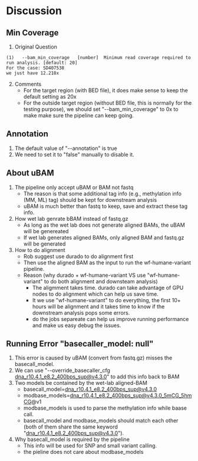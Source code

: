 # Discussion
## Min Coverage
1. Original Question

```
(1)   --bam_min_coverage   [number]  Minimum read coverage required to run analysis. [default: 20]
For the case: SD407538
we just have 12.218x	
```

2. Comments 
   * For the target region (with BED file), it does make sense to keep the default setting as 20x
   * For the outside target region (without BED file, this is normally for the testing purpose), we should set "--bam_min_coverage" to 0x to make make sure the pipeline can keep going.

## Annotation
1. The default value of "--annotation" is true
2. We need to set it to "false" manually to disable it.

## About uBAM
1. The pipeline only accept uBAM or BAM not fastq
   * The reason is that some additional tag info (e.g., methylation info (MM, ML) tag) should be kept for downstream analysis
   * uBAM is much better than fastq to keep, save and extract these tag info.
2. How wet lab genrate bBAM instead of fastq.gz
   * As long as the wet lab does not generate aligned BAMs, the uBAM will be genereated
   * If wet lab generates aligned BAMs, only aligned BAM and fastq.gz will be generated
3. How to do alignment
   * Rob suggest use durado to do alignment first
   * Then use the aligned BAM as the input to run the wf-humane-variant pipeline.
   * Reason (why durado + wf-humane-variant VS use "wf-humane-variant" to do both alignment and downsteam analysis)
      *  The aligmment takes time. durado can take advantage of GPU nodes to do alignment which can help us save time.
      *  It we use "wf-humane-variant" to do everything, the first 10+ hours will be alignment and it takes time to know if the downstream analysis pops some errors.
      *  do the jobs separeate can help us improve running performance and make us easy debug the issues.

## Running Error "basecaller_model: null"
1. This error is caused by uBAM (convert from fastq.gz) misses the basecall_model.
2. We can use "--override_basecaller_cfg dna_r10.4.1_e8.2_400bps_sup@v4.3.0" to add this info back to BAM
3. Two models be contained by the wet-lab aligned-BAM
   * basecall_model=dna_r10.4.1_e8.2_400bps_sup@v4.3.0
   * modbase_models=dna_r10.4.1_e8.2_400bps_sup@v4.3.0_5mCG_5hmCG@v1
   * modbase_models is used to parse the methylation info while baase call.
   * basecall_model and modbase_models should match each other (both of them share the same keyword "dna_r10.4.1_e8.2_400bps_sup@v4.3.0").
4. Why basecall_model is required by the pipeline
   * This info will be used for SNP and small variant calling.
   * the pieline does not care about modbase_models
